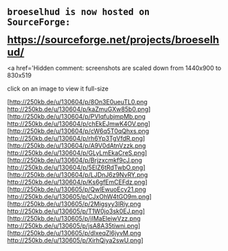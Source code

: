 <font size='5'><b><code>broeselhud is now hosted on SourceForge:</code></b>

<b><a href='https://sourceforge.net/projects/broeselhud/'>https://sourceforge.net/projects/broeselhud/</a></b></font>

<a href='Hidden comment: screenshots are scaled down from 1440x900 to 830x519

click on an image to view it full-size

[http://250kb.de/u/130604/p/8On3E0ueuTL0.png http://250kb.de/u/130604/p/kaZmuGXw85b0.png]
[http://250kb.de/u/130604/p/PVIqfubjmpMb.png http://250kb.de/u/130604/p/chEkEJmwK4OV.png]
[http://250kb.de/u/130604/p/cW6q5T0qQhxs.png http://250kb.de/u/130604/p/rh6Yp3TgVfdR.png]
[http://250kb.de/u/130604/p/A9V0dAtnVzzk.png http://250kb.de/u/130604/p/GLyLmEkaCreS.png]
[http://250kb.de/u/130604/p/Brjzxcmkf9cJ.png http://250kb.de/u/130604/p/5ElZ6tRdTwbO.png]
[http://250kb.de/u/130604/p/LJDnJ6z9NvRY.png http://250kb.de/u/130604/p/Ks6gfEmCEFdz.png]
[http://250kb.de/u/130605/p/QwlEwuoEcy21.png http://250kb.de/u/130605/p/CJxOhW4tGO9m.png]
[http://250kb.de/u/130605/p/2Migsyy3IRiy.png http://250kb.de/u/130605/p/T1W0jo3sk0EJ.png]
[http://250kb.de/u/130605/p/jIMaEleiwVzz.png http://250kb.de/u/130605/p/jsA8A35tiwni.png]
[http://250kb.de/u/130605/p/dlxeqZl6jyvM.png http://250kb.de/u/130605/p/XirhQiya2swU.png]